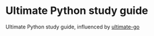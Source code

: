 # Ultimate Python study guide

Ultimate Python study guide, influenced by [ultimate-go](https://github.com/hoanhan101/ultimate-go)
